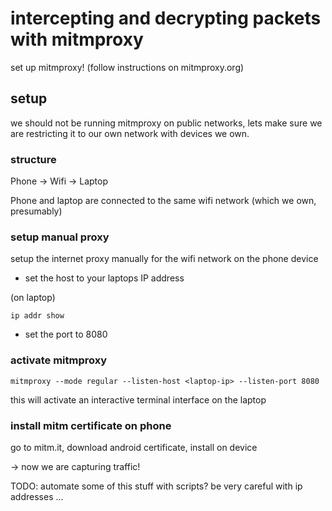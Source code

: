 # intercepting and decrypting packets with mitmproxy 

set up mitmproxy! (follow instructions on mitmproxy.org)

## setup 

we should not be running mitmproxy on public networks, lets make sure we are restricting it to our own network with devices we own. 

### structure

Phone -> Wifi -> Laptop

Phone and laptop are connected to the same wifi network (which we own, presumably)

### setup manual proxy

setup the internet proxy manually for the wifi network on the phone device 

- set the host to your laptops IP address

(on laptop)
```
ip addr show 
```

- set the port to 8080

### activate mitmproxy 

```
mitmproxy --mode regular --listen-host <laptop-ip> --listen-port 8080
```

this will activate an interactive terminal interface on the laptop

### install mitm certificate on phone 

go to mitm.it, download android certificate, install on device

-> now we are capturing traffic!

TODO: automate some of this stuff with scripts? be very careful with ip addresses ... 

